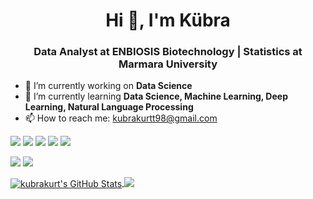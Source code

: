 <h1 align="center"> Hi 👋, I'm Kübra </h1>
<h3 align="center"> Data Analyst at ENBIOSIS Biotechnology | Statistics at Marmara University </h3>

- 🔭 I’m currently working on **Data Science**
- 🌱 I’m currently learning **Data Science, Machine Learning, Deep Learning, Natural Language Processing**
- 📫 How to reach me: kubrakurtt98@gmail.com

<b> </b>

[![](https://img.shields.io/badge/linkedin-%230077B5.svg?&style=for-the-badge&logo=linkedin&theme=dark)](https://www.linkedin.com/in/kubrakurtk/)
[![](https://img.shields.io/badge/Medium-%2312100E.svg?&style=for-the-badge&logo=medium&theme=dark)](https://kubrakurt.medium.com/)
[![](https://img.shields.io/badge/Kaggle-%2312100E.svg?&style=for-the-badge&logo=kaggle&theme=dark)](https://www.kaggle.com/kubrakurt)
[![](https://img.shields.io/badge/Twitter-%2312100E.svg?&style=for-the-badge&logo=twitter&theme=dark)](https://twitter.com/kubrakurtk)
[![](https://img.shields.io/badge/Instagram-%2312100E.svg?&style=for-the-badge&logo=instagram&theme=dark)](https://www.instagram.com/kubrakurtk/)

<b> </b>

[![](https://img.shields.io/badge/-cD1?style=for-the-badge&theme=dark)]()
[![](https://img.shields.io/badge/-cD1?style=for-the-badge&theme=dark)]()
  
<b> </b>

</a> <a href="https://github.com/kubrakurt">
  <img align="center" 
       src="https://github-readme-stats.vercel.app/api?username=kubrakurt&show_icons=true&theme=dark" alt="kubrakurt's GitHub Stats" />
  </a> <a href="https://github.com/kubrakurt">
  <img align="top" src="https://github-readme-stats.vercel.app/api/top-langs/?username=kubrakurt&theme=dark" />
